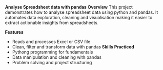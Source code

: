 **Analyse Spreadsheet data with pandas**
**Overview**
This project demonstrates how to analyse spreadsheet data using python and pandas. It automates data exploration, cleaning and visualisation making it easier to extract actionable insights from spreadsheets.

**Features**
- Reads and processes Excel or CSV file
- Clean, filter and transform data with pandas
**Skills Practiced**
- Pythong programming for fundamentals
- Data manipulation and cleaning with pandas
- Problem solving and project structuring
